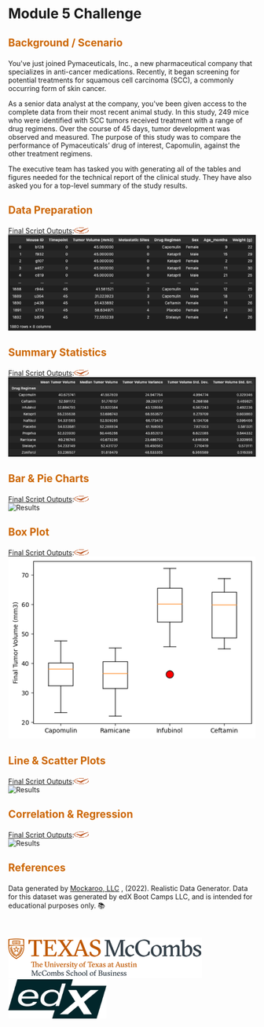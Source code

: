 # Module 5 Challenge

## <p style="color:#CC6600">Background / Scenario</p> 
You've just joined Pymaceuticals, Inc., a new pharmaceutical company that specializes in anti-cancer medications. Recently, it began screening for potential treatments for squamous cell carcinoma (SCC), a commonly occurring form of skin cancer.

As a senior data analyst at the company, you've been given access to the complete data from their most recent animal study. In this study, 249 mice who were identified with SCC tumors received treatment with a range of drug regimens. Over the course of 45 days, tumor development was observed and measured. The purpose of this study was to compare the performance of Pymaceuticals’ drug of interest, Capomulin, against the other treatment regimens.

The executive team has tasked you with generating all of the tables and figures needed for the technical report of the clinical study. They have also asked you for a top-level summary of the study results.
<br>

## <p style="color:#CC6600">Data Preparation</p> 

<ins>Final Script Outputs</ins>:<img src="Images/uta_icon_checkmark.svg" width="30" height="12">  <br>
![Results](Images/Results01.png)
<br>

## <p style="color:#CC6600">Summary Statistics</p> 

<ins>Final Script Outputs</ins>:<img src="Images/uta_icon_checkmark.svg" width="30" height="12">  <br>
![Results](Images/Results02.png)
<br>

## <p style="color:#CC6600">Bar & Pie Charts</p> 

<ins>Final Script Outputs</ins>:<img src="Images/uta_icon_checkmark.svg" width="30" height="12">  <br>
![Results](Images/Results03.png)
<br>

## <p style="color:#CC6600">Box Plot</p> 

<ins>Final Script Outputs</ins>:<img src="Images/uta_icon_checkmark.svg" width="30" height="12">  <br>
![Results](Images/Results04.png)
<br>

## <p style="color:#CC6600">Line & Scatter Plots</p> 

<ins>Final Script Outputs</ins>:<img src="Images/uta_icon_checkmark.svg" width="30" height="12">  <br>
![Results](Images/Results05.png)
<br>

## <p style="color:#CC6600">Correlation & Regression</p> 

<ins>Final Script Outputs</ins>:<img src="Images/uta_icon_checkmark.svg" width="30" height="12">  <br>
![Results](Images/Results05.png)
<br>

## <p style="color:#CC6600">References</p>

Data generated by <a href="https://mockaroo.com" target="_blank">Mockaroo, LLC</a> , (2022). Realistic Data Generator. Data for this dataset was generated by edX Boot Camps LLC, and is intended for educational purposes only.  📚  
<br>
<br>
<br>
![UTlogo](Images/utaustin-mccombs.png)      <img src="Images/edx-logo-elm.svg" width="200" height="80"> 
